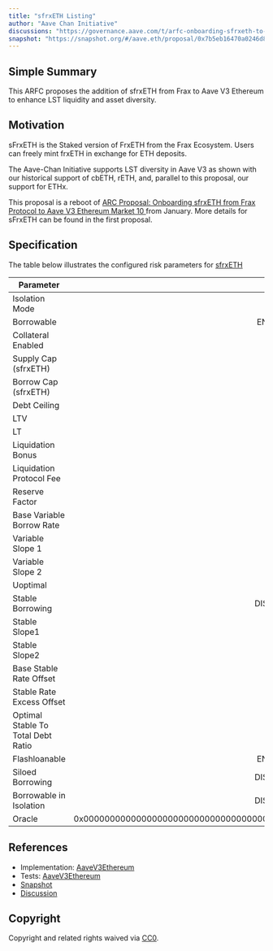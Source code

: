 ```yaml
---
title: "sfrxETH Listing"
author: "Aave Chan Initiative"
discussions: "https://governance.aave.com/t/arfc-onboarding-sfrxeth-to-aave-v3-ethereum/15673"
snapshot: "https://snapshot.org/#/aave.eth/proposal/0x7b5eb16470a0246d8515fc551962740735c7db93bf7c39810e7d3126c04e49c3"
---
```


## Simple Summary

This ARFC proposes the addition of sfrxETH from Frax to Aave V3 Ethereum to enhance LST liquidity and asset diversity.

## Motivation

sFrxETH is the Staked version of FrxETH from the Frax Ecosystem. Users can freely mint frxETH in exchange for ETH deposits.

The Aave-Chan Initiative supports LST diversity in Aave V3 as shown with our historical support of cbETH, rETH, and, parallel to this proposal, our support for ETHx.

This proposal is a reboot of [ARC Proposal: Onboarding sfrxETH from Frax Protocol to Aave V3 Ethereum Market 10 ](https://governance.aave.com/t/arc-proposal-onboarding-sfrxeth-from-frax-protocol-to-aave-v3-ethereum-market/11510) from January. More details for sFrxETH can be found in the first proposal.

## Specification

The table below illustrates the configured risk parameters for [sfrxETH](https://etherscan.io/token/0xac3e018457b222d93114458476f3e3416abbe38f)

| Parameter                          |                                      Value |
| ---------------------------------- | -----------------------------------------: |
| Isolation Mode                     |                                       true |
| Borrowable                         |                                    ENABLED |
| Collateral Enabled                 |                                       true |
| Supply Cap (sfrxETH)               |                                     55,000 |
| Borrow Cap (sfrxETH)               |                                      5,500 |
| Debt Ceiling                       |                                      USD 0 |
| LTV                                |                                     74.5 % |
| LT                                 |                                       77 % |
| Liquidation Bonus                  |                                        5 % |
| Liquidation Protocol Fee           |                                       10 % |
| Reserve Factor                     |                                       15 % |
| Base Variable Borrow Rate          |                                        0 % |
| Variable Slope 1                   |                                        7 % |
| Variable Slope 2                   |                                      300 % |
| Uoptimal                           |                                       45 % |
| Stable Borrowing                   |                                   DISABLED |
| Stable Slope1                      |                                        0 % |
| Stable Slope2                      |                                        0 % |
| Base Stable Rate Offset            |                                        0 % |
| Stable Rate Excess Offset          |                                        0 % |
| Optimal Stable To Total Debt Ratio |                                        0 % |
| Flashloanable                      |                                    ENABLED |
| Siloed Borrowing                   |                                   DISABLED |
| Borrowable in Isolation            |                                   DISABLED |
| Oracle                             | 0x0000000000000000000000000000000000000000 |

## References

- Implementation: [AaveV3Ethereum](https://github.com/bgd-labs/aave-proposals-v3/blob/main/src/20240321_AaveV3Ethereum_SfrxETHListing/AaveV3Ethereum_SfrxETHListing_20240321.sol)
- Tests: [AaveV3Ethereum](https://github.com/bgd-labs/aave-proposals-v3/blob/main/src/20240321_AaveV3Ethereum_SfrxETHListing/AaveV3Ethereum_SfrxETHListing_20240321.t.sol)
- [Snapshot](https://snapshot.org/#/aave.eth/proposal/0x7b5eb16470a0246d8515fc551962740735c7db93bf7c39810e7d3126c04e49c3)
- [Discussion](https://governance.aave.com/t/arfc-onboarding-sfrxeth-to-aave-v3-ethereum/15673)

## Copyright

Copyright and related rights waived via [CC0](https://creativecommons.org/publicdomain/zero/1.0/).
